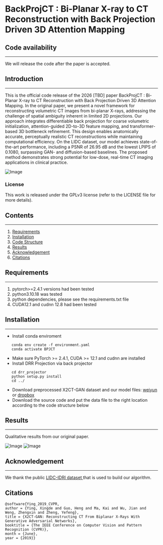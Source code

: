 # BackProjCT : Bi-Planar X-ray to CT Reconstruction with Back Projection Driven 3D Attention Mapping 

## Code availability
-----
We will release the code after the paper is accepted.

## Introduction
-----
This is the official code release of the 2026 [TBD] paper BackProjCT : Bi-Planar X-ray to CT Reconstruction with Back Projection Driven 3D Attention Mapping. In the original paper, we present a novel framework for reconstructing volumetric CT images from bi-planar X-rays, addressing the challenge of spatial ambiguity inherent in limited 2D projections. Our approach integrates differentiable back projection for coarse volumetric initialization, attention-guided 2D-to-3D feature mapping, and transformer-based 3D bottleneck refinement. This design enables anatomically accurate, perceptually realistic CT reconstructions while maintaining computational efficiency. On the LIDC dataset, our model achieves state-of-the-art performance, including a PSNR of 26.95 dB and the lowest LPIPS of 0.1080, surpassing GAN- and diffusion-based baselines. The proposed method demonstrates strong potential for low-dose, real-time CT imaging applications in clinical practice.

![Image](https://github.com/user-attachments/assets/f013ea70-16d5-46c1-b0ce-569a32d8abc8)

### License
This work is released under the GPLv3 license (refer to the LICENSE file for more details).

## Contents
----
1. [Requirements](#Requirements)
2. [Installation](#Installation)
3. [Code Structure](#Structure)
4. [Results](#Results)
5. [Acknowledgement](#Acknowledgement)
6. [Citations](#Citations)

## Requirements
----
1. pytorch>=2.4.1 versions had been tested 
3. python3.10.18 was tested
4. python dependencies, please see the requirements.txt file
5. CUDA12.1 and cudnn 12.8 had been tested

## Installation
----
- Install conda enviroment
```
   conda env create -f environment.yaml
   conda activate BPJCT
```
- Make sure PyTorch >= 2.4.1, CUDA >= 12.1 and cudnn are installed
- Install DRR Projection via back projector 
```
   cd drr_projector
   python setup.py install
   cd ../
```
- Download preprocessed X2CT-GAN dataset and our model files: <a href="https://share.weiyun.com/5xRVfvP">weiyun</a> or <a href="https://www.dropbox.com/sh/06r3g02dyeyh5x5/AADFhwRuG_SPuGGwKx-SZLrna?dl=0">dropbox</a>
- Download the source code and put the data file to the right location according to the code structure below

## Results
----
Qualitative results from our original paper. <br>

![Image](https://github.com/user-attachments/assets/f013ea70-16d5-46c1-b0ce-569a32d8abc8)
![Image](https://github.com/user-attachments/assets/7d4c92f6-8b46-477b-a898-3a12347d73f3)

## Acknowledgement
----
We thank the public <a href="https://wiki.cancerimagingarchive.net/display/Public/LIDC-IDRI">LIDC-IDRI dataset </a> that is used to build our algorithm. 

## Citations
```
@software{Ying_2019_CVPR,
author = {Ying, Xingde and Guo, Heng and Ma, Kai and Wu, Jian and Weng, Zhengxin and Zheng, Yefeng},
title = {X2CT-GAN: Reconstructing CT From Biplanar X-Rays With Generative Adversarial Networks},
booktitle = {The IEEE Conference on Computer Vision and Pattern Recognition (CVPR)},
month = {June},
year = {2019}}
```
